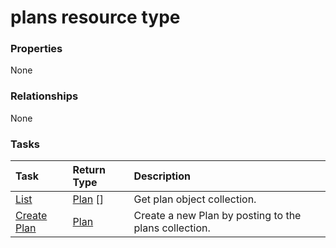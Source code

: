 # plans resource type



### Properties
None

### Relationships
None


### Tasks

| Task		   | Return Type	|Description|
|:---------------|:--------|:----------|
|[List](../api/plan_list.md) | [Plan](plan.md) [] |Get plan object collection. |
|[Create Plan](../api/plan_post_plans.md) |[Plan](plan.md)| Create a new Plan by posting to the plans collection.|

<!-- uuid: 593ecdc1-fb06-4255-b842-04a855654506
2015-10-16 23:06:07 UTC -->
<!-- {
  "type": "#page.annotation",
  "description": "plans resource",
  "keywords": "",
  "section": "documentation",
  "tocPath": ""
}-->